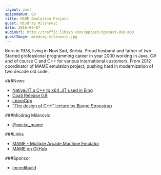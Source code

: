 ```yaml
---
layout: post
episodeNum: 69
title: MAME Emulation Project
guest: Miodrag Milanovic
date: 2016-09-07
audioUrl: http://traffic.libsyn.com/cppcast/cppcast-069.mp3
guestImage: miodrag-milanovic.jpg
---
```


Born in 1978, living in Novi Sad, Serbia. Proud husband and father of two. Started professional programming career in year 2000 working in Java, C#  and of course C and C++ for various international customers. From 2012 coordinator of MAME emulation project, pushing hard in modernization of two decade old code.

###News

 - [NativeJIT a C++ to x64 JIT used in Bing](https://github.com/bitfunnel/nativejit/)
 - [Coati Release 0.8](https://www.coati.io/blog/release_0_8/)
 - [LearnCpp](http://www.learncpp.com/)
 - ["The design of C++" lecture by Bjarne Stroustrup](http://www.computerhistory.org/collections/catalog/102624733)
 
###Miodrag Milanovic

 - [@micko_mame](https://twitter.com/micko_mame)
 
###Links

 - [MAME - Multiple Arcade Machine Emulator](http://www.mamedev.org/)
 - [MAME on GitHub](https://github.com/mamedev/mame)
 
###Sponsor

- [Incredibuild](https://www.incredibuild.com/cppoffer)


